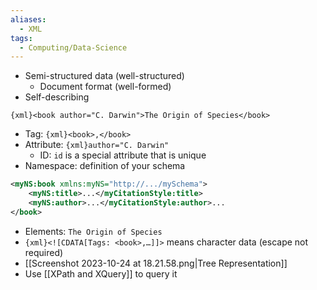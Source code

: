 ```yaml
---
aliases:
  - XML
tags:
  - Computing/Data-Science
---
```


- Semi-structured data (well-structured)
	- Document format (well-formed)
- Self-describing

`{xml}<book author="C. Darwin">The Origin of Species</book>`

- Tag: `{xml}<book>,</book>`
- Attribute: `{xml}author="C. Darwin"`
	- ID: `id` is a special attribute that is unique
- Namespace: definition of your schema
```xml
<myNS:book xmlns:myNS="http://.../mySchema"> 
	<myNS:title>...</myCitationStyle:title>
	<myNS:author>...</myCitationStyle:author>...
</book>
```
- Elements: `The Origin of Species`
- `{xml}<![CDATA[Tags: <book>,…]]>` means character data (escape not required)
- [[Screenshot 2023-10-24 at 18.21.58.png|Tree Representation]]
- Use [[XPath and XQuery]] to query it
